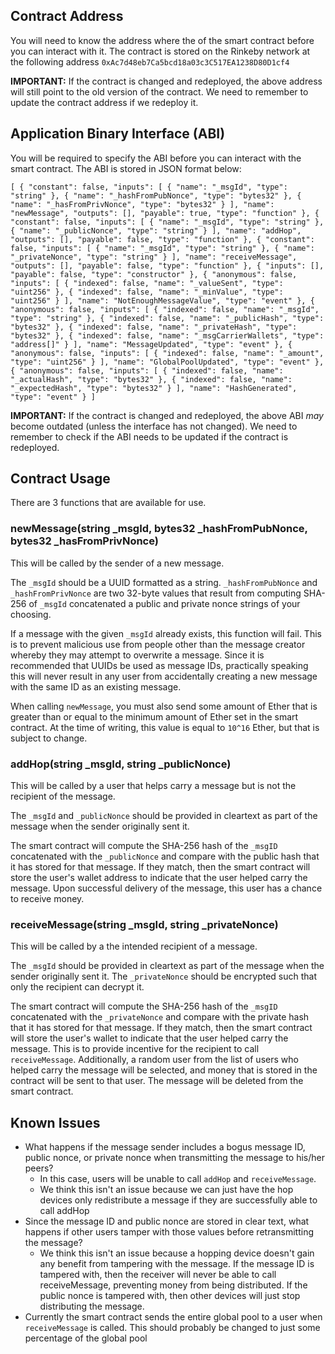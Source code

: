 ## Contract Address

You will need to know the address where the of the smart contract before you can interact with it. The contract is stored on the Rinkeby network at the following address `0xAc7d48eb7Ca5bcd18a03c3C517EA1238D80D1cf4`

**IMPORTANT:** If the contract is changed and redeployed, the above address will still point to the old version of the contract. We need to remember to update the contract address if we redeploy it.

## Application Binary Interface (ABI)

You will be required to specify the ABI before you can interact with the smart contract. The ABI is stored in JSON format below:

```
[ { "constant": false, "inputs": [ { "name": "_msgId", "type": "string" }, { "name": "_hashFromPubNonce", "type": "bytes32" }, { "name": "_hasFromPrivNonce", "type": "bytes32" } ], "name": "newMessage", "outputs": [], "payable": true, "type": "function" }, { "constant": false, "inputs": [ { "name": "_msgId", "type": "string" }, { "name": "_publicNonce", "type": "string" } ], "name": "addHop", "outputs": [], "payable": false, "type": "function" }, { "constant": false, "inputs": [ { "name": "_msgId", "type": "string" }, { "name": "_privateNonce", "type": "string" } ], "name": "receiveMessage", "outputs": [], "payable": false, "type": "function" }, { "inputs": [], "payable": false, "type": "constructor" }, { "anonymous": false, "inputs": [ { "indexed": false, "name": "_valueSent", "type": "uint256" }, { "indexed": false, "name": "_minValue", "type": "uint256" } ], "name": "NotEnoughMessageValue", "type": "event" }, { "anonymous": false, "inputs": [ { "indexed": false, "name": "_msgId", "type": "string" }, { "indexed": false, "name": "_publicHash", "type": "bytes32" }, { "indexed": false, "name": "_privateHash", "type": "bytes32" }, { "indexed": false, "name": "_msgCarrierWallets", "type": "address[]" } ], "name": "MessageUpdated", "type": "event" }, { "anonymous": false, "inputs": [ { "indexed": false, "name": "_amount", "type": "uint256" } ], "name": "GlobalPoolUpdated", "type": "event" }, { "anonymous": false, "inputs": [ { "indexed": false, "name": "_actualHash", "type": "bytes32" }, { "indexed": false, "name": "_expectedHash", "type": "bytes32" } ], "name": "HashGenerated", "type": "event" } ]
```

**IMPORTANT:** If the contract is changed and redeployed, the above ABI *may* become outdated (unless the interface has not changed). We need to remember to check if the ABI needs to be updated if the contract is redeployed.

## Contract Usage

There are 3 functions that are available for use.

### newMessage(string _msgId, bytes32 _hashFromPubNonce, bytes32 _hasFromPrivNonce)

This will be called by the sender of a new message.

The `_msgId` should be a UUID formatted as a string. `_hashFromPubNonce` and `_hashFromPrivNonce` are two 32-byte values that result from computing SHA-256 of `_msgId` concatenated a public and private nonce strings of your choosing.

If a message with the given `_msgId` already exists, this function will fail. This is to prevent malicious use from people other than the message creator whereby they may attempt to overwrite a message. Since it is recommended that UUIDs be used as message IDs, practically speaking this will never result in any user from accidentally creating a new message with the same ID as an existing message.

When calling `newMessage`, you must also send some amount of Ether that is greater than or equal to the minimum amount of Ether set in the smart contract. At the time of writing, this value is equal to `10^16` Ether, but that is subject to change.

### addHop(string _msgId, string _publicNonce)

This will be called by a user that helps carry a message but is not the recipient of the message.

The `_msgId` and `_publicNonce` should be provided in cleartext as part of the message when the sender originally sent it.

The smart contract will compute the SHA-256 hash of the `_msgID` concatenated with the `_publicNonce` and compare with the public hash that it has stored for that message. If they match, then the smart contract will store the user's wallet address to indicate that the user helped carry the message. Upon successful delivery of the message, this user has a chance to receive money.

### receiveMessage(string _msgId, string _privateNonce)

This will be called by a the intended recipient of a message.

The `_msgId` should be provided in cleartext as part of the message when the sender originally sent it. The `_privateNonce` should be encrypted such that only the recipient can decrypt it.

The smart contract will compute the SHA-256 hash of the `_msgID` concatenated with the `_privateNonce` and compare with the private hash that it has stored for that message. If they match, then the smart contract will store the user's wallet to indicate that the user helped carry the message. This is to provide incentive for the recipient to call `receiveMessage`. Additionally, a random user from the list of users who helped carry the message will be selected, and money that is stored in the contract will be sent to that user. The message will be deleted from the smart contract.

## Known Issues

* What happens if the message sender includes a bogus message ID, public nonce, or private nonce when transmitting the message to his/her peers?
    * In this case, users will be unable to call `addHop` and `receiveMessage`.
    * We think this isn't an issue because we can just have the hop devices only redistribute a message if they are successfully able to call addHop
* Since the message ID and public nonce are stored in clear text, what happens if other users tamper with those values before retransmitting the message?
    * We think this isn't an issue because a hopping device doesn't gain any benefit from tampering with the message. If the message ID is tampered with, then the receiver will never be able to call receiveMessage, preventing money from being distributed. If the public nonce is tampered with, then other devices will just stop distributing the message.
* Currently the smart contract sends the entire global pool to a user when `receiveMessage` is called. This should probably be changed to just some percentage of the global pool
